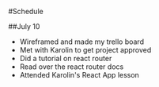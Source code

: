 #Schedule

##July 10
- Wireframed and made my trello board
- Met with Karolin to get project approved
- Did a tutorial on react router
- Read over the react router docs 
- Attended Karolin's React App lesson
